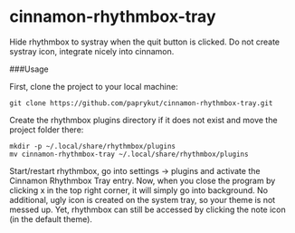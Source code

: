 cinnamon-rhythmbox-tray
=======================

Hide rhythmbox to systray when the quit button is clicked. Do not create systray icon, integrate nicely into cinnamon.

###Usage

First, clone the project to your local machine:
```
git clone https://github.com/paprykut/cinnamon-rhythmbox-tray.git
```

Create the rhythmbox plugins directory if it does not exist and move the project folder there:
```
mkdir -p ~/.local/share/rhythmbox/plugins
mv cinnamon-rhythmbox-tray ~/.local/share/rhythmbox/plugins
```

Start/restart rhythmbox, go into settings -> plugins and activate the Cinnamon Rhythmbox Tray entry. Now, when you close the program by clicking x in the top right corner, it will simply go into background. No additional, ugly icon is created on the system tray, so your theme is not messed up. Yet, rhythmbox can still be accessed by clicking the note icon (in the default theme).
